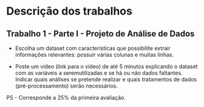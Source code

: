 # Descrição dos trabalhos

## Trabalho 1 - Parte I - Projeto de Análise de Dados

- Escolha um dataset com características que possibilite extrair informações relevantes: possuir várias colunas e muitas linhas.

- Poste um vídeo (link para o vídeo) de até 5 minutos explicando o dataset com as variáveis a seremutilizadas e se há ou não dados faltantes. Indicar quais análises se pretende realizar e  quais tratamentos de dados (pré-processamento) serão necessários. 

PS - Corresponde a 25% da primeira avaliação.